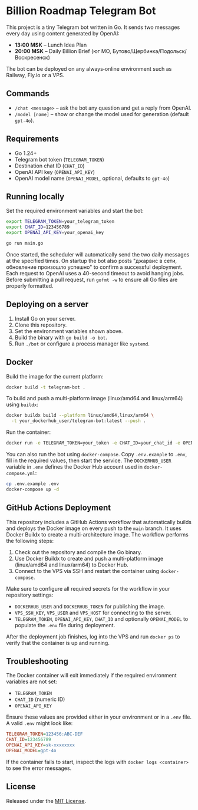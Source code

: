 # Billion Roadmap Telegram Bot

This project is a tiny Telegram bot written in Go. It sends two messages every day using content generated by OpenAI:

* **13:00 MSK** – Lunch Idea Plan
* **20:00 MSK** – Daily Billion Brief (юг МО, Бутово/Щербинка/Подольск/Воскресенск)

The bot can be deployed on any always‑online environment such as Railway, Fly.io or a VPS.

## Commands

- `/chat <message>` – ask the bot any question and get a reply from OpenAI.
- `/model [name]` – show or change the model used for generation (default `gpt-4o`).

## Requirements

* Go 1.24+
* Telegram bot token (`TELEGRAM_TOKEN`)
* Destination chat ID (`CHAT_ID`)
* OpenAI API key (`OPENAI_API_KEY`)
* OpenAI model name (`OPENAI_MODEL`, optional, defaults to `gpt-4o`)

## Running locally

Set the required environment variables and start the bot:

```sh
export TELEGRAM_TOKEN=your_telegram_token
export CHAT_ID=123456789
export OPENAI_API_KEY=your_openai_key

go run main.go
```

Once started, the scheduler will automatically send the two daily messages at the specified times.
On startup the bot also posts "джарвис в сети, обновление произошло успешно" to confirm a successful deployment.
Each request to OpenAI uses a 40-second timeout to avoid hanging jobs.
Before submitting a pull request, run `gofmt -w` to ensure all Go files are properly formatted.

## Deploying on a server

1. Install Go on your server.
2. Clone this repository.
3. Set the environment variables shown above.
4. Build the binary with `go build -o bot`.
5. Run `./bot` or configure a process manager like `systemd`.


## Docker

Build the image for the current platform:

```sh
docker build -t telegram-bot .
```

To build and push a multi-platform image (linux/amd64 and linux/arm64) using
`buildx`:

```sh
docker buildx build --platform linux/amd64,linux/arm64 \
  -t your_dockerhub_user/telegram-bot:latest --push .
```

Run the container:

```sh
docker run -e TELEGRAM_TOKEN=your_token -e CHAT_ID=your_chat_id -e OPENAI_API_KEY=your_api_key telegram-bot
```

You can also run the bot using `docker-compose`. Copy `.env.example` to `.env`, fill in the required values, then start the service. The `DOCKERHUB_USER` variable in `.env` defines the Docker Hub account used in `docker-compose.yml`:

```sh
cp .env.example .env
docker-compose up -d
```

## GitHub Actions Deployment

This repository includes a GitHub Actions workflow that automatically builds and
deploys the Docker image on every push to the `main` branch. It uses Docker
Buildx to create a multi-architecture image. The workflow performs the following
steps:

1. Check out the repository and compile the Go binary.
2. Use Docker Buildx to create and push a multi-platform image
   (linux/amd64 and linux/arm64) to Docker Hub.
3. Connect to the VPS via SSH and restart the container using
   `docker-compose`.

Make sure to configure all required secrets for the workflow in your repository
settings:

* `DOCKERHUB_USER` and `DOCKERHUB_TOKEN` for publishing the image.
* `VPS_SSH_KEY`, `VPS_USER` and `VPS_HOST` for connecting to the server.
* `TELEGRAM_TOKEN`, `OPENAI_API_KEY`, `CHAT_ID` and optionally `OPENAI_MODEL` to
  populate the `.env` file during deployment.

After the deployment job finishes, log into the VPS and run `docker ps` to
verify that the container is up and running.

## Troubleshooting

The Docker container will exit immediately if the required environment variables are not set:

* `TELEGRAM_TOKEN`
* `CHAT_ID` (numeric ID)
* `OPENAI_API_KEY`

Ensure these values are provided either in your environment or in a `.env` file. A valid `.env` might look like:

```ini
TELEGRAM_TOKEN=123456:ABC-DEF
CHAT_ID=123456789
OPENAI_API_KEY=sk-xxxxxxxx
OPENAI_MODEL=gpt-4o
```

If the container fails to start, inspect the logs with `docker logs <container>` to see the error messages.

## License

Released under the [MIT License](LICENSE).
